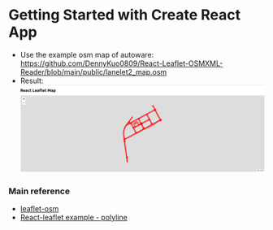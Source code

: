 # Getting Started with Create React App


* Use the example osm map of autoware: https://github.com/DennyKuo0809/React-Leaflet-OSMXML-Reader/blob/main/public/lanelet2_map.osm
* Result: ![](demo.png)

### Main reference
* [leaflet-osm](https://github.com/openstreetmap/leaflet-osm)
* [React-leaflet example - polyline](https://tomickigrzegorz.github.io/react-leaflet-examples/#/polyline)